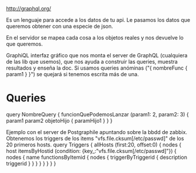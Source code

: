 http://graphql.org/

Es un lenguaje para accede a los datos de tu api.
Le pasamos los datos que queremos obtener con una especie de json.

En el servidor se mapea cada cosa a los objetos reales y nos devuelve lo que queremos.

GraphiQL interfaz gráfico que nos monta el server de GraphQL (cualquiera de las lib que usemos), que nos ayuda a construir las queries, muestra resultados y enseña la doc.
Si usamos queries anóminas ("{ nombreFunc { param1 } }") se quejará si tenemos escrita más de una.


# Queries
query NombreQuery {
  funcionQuePodemosLanzar (param1: 2, param2: 3) {
    param1
    param2
    objetoHijo {
      paramHijo1
    }
  }
}


Ejemplo con el server de Postgraphile apuntando sobre la bbdd de zabbix.
Obtenemos los triggers de los items "vfs.file.cksum[/etc/passwd]" de los 20 primeros hosts.
query Triggers {
  allHosts (first:20, offset:0) {
    nodes {
      host
      itemsByHostid (condition: {key_:"vfs.file.cksum[/etc/passwd]"}) {
        nodes {
          name
          functionsByItemid {
            nodes {
              triggerByTriggerid {
                description
                triggerid
              }
            }
          }
        }
      }
    }
  }
}
